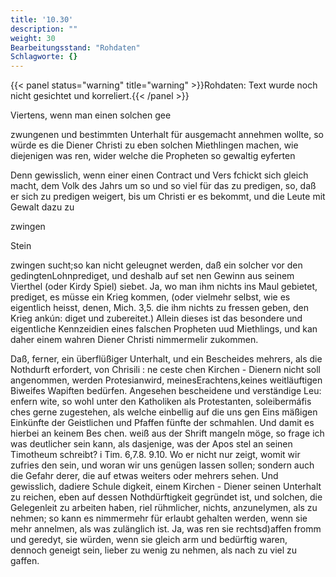 ```yaml
---
title: '10.30'
description: ""
weight: 30
Bearbeitungsstand: "Rohdaten"
Schlagworte: {}
---
```


{{< panel status="warning" title="warning" >}}Rohdaten: Text wurde noch nicht gesichtet und korreliert.{{< /panel >}}
<!-- Seite 462 -->


Viertens, wenn man einen solchen gee

zwungenen und bestimmten Unterhalt für ausgemacht annehmen wollte, so würde es die Diener Christi zu eben solchen Miethlingen machen, wie diejenigen was ren, wider welche die Propheten so gewaltig eyferten

Denn gewisslich, wenn einer einen Contract und Vers fchickt sich gleich macht, dem Volk des Jahrs um so und so viel für das zu predigen, so, daß er sich zu predigen weigert, bis um Christi er es bekommt, und die Leute mit Gewalt dazu zu

zwingen

Stein
<!-- Seite 463 -->
zwingen sucht;so kan nicht geleugnet werden, daß ein solcher vor den gedingtenLohnprediget, und deshalb auf set nen Gewinn aus seinem Vierthel (oder Kirdy Spiel) siebet. Ja, wo man ihm nichts ins Maul gebietet, prediget, es müsse ein Krieg kommen, (oder vielmehr selbst, wie es eigentlich heisst, denen, Mich. 3,5. die ihm nichts zu fressen geben, den Krieg ankún: diget und zubereitet.) Allein dieses ist das besondere und eigentliche Kennzeidien eines falschen Propheten uud Miethlings, und kan daher einem wahren Diener Christi nimmermelir zukommen.

Daß, ferner, ein überflüßiger Unterhalt, und ein Bescheides mehrers, als die Nothdurft erfordert, von Chrisili
: ne ceste chen Kirchen - Dienern nicht soll angenommen, werden Protesianwird, meinesErachtens,keines weitläuftigen Biweifes Wapiften bedürfen. Angesehen bescheidene und verständige Leu: enfern wite, so wohl unter den Katholiken als Protestanten, soleibermáfis ches gerne zugestehen, als welche einbellig auf die uns gen Eins mäßigen Einkünfte der Geistlichen und Pfaffen fünfte der schmahlen. Und damit es hierbei an keinem Bes chen. weiß aus der Shrift mangeln möge, so frage ich was deutlicher sein kann, als dasjenige, was der Apos stel an seinen Timotheum schreibt? i Tim. 6,7.8. 9.10. Wo er nicht nur zeigt, womit wir zufries den sein, und woran wir uns genügen lassen sollen; sondern auch die Gefahr derer, die auf etwas weiters oder mehrers sehen. Und gewisslich, dadiere Schule digkeit, einem Kirchen - Diener seinen Unterhalt zu reichen, eben auf dessen Nothdürftigkeit gegründet ist, und solchen, die Gelegenleit zu arbeiten haben, riel rühmlicher, nichts, anzunelymen, als zu nehmen; so kann es nimmermehr für erlaubt gehalten werden, wenn sie mehr annelmen, als was zulänglich ist. Ja, was ren sie rechtsd)affen fromm und geredyt, sie würden, wenn sie gleich arm und bedürftig waren, dennoch geneigt sein, lieber zu wenig zu nehmen, als nach zu viel zu gaffen.

